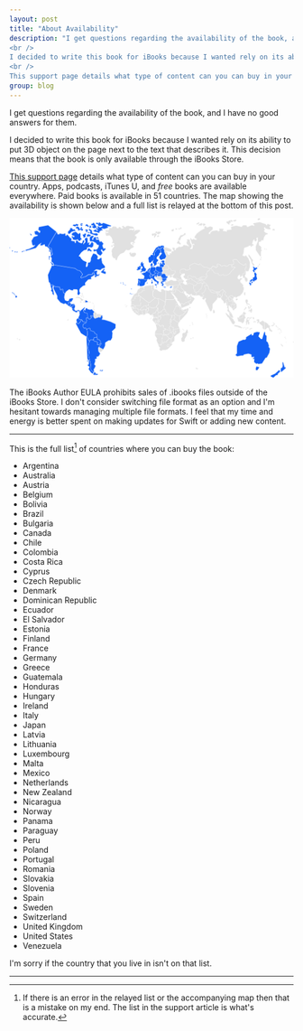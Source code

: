 ```yaml
---
layout: post
title: "About Availability"
description: "I get questions regarding the availability of the book, and I have no good answers for them.<br />
<br />
I decided to write this book for iBooks because I wanted rely on its ability to put 3D object on the page next to the text that describes it. This decision means that the book is only available through the iBooks Store.<br />
<br />
This support page details what type of content can you can buy in your country. Apps, podcasts, iTunes U, and free books are available everywhere. Paid books is available in 51 countries. The map showing the availability is shown below and a full list is relayed at the bottom of this post."
group: blog
---
```


<style>
article ul {
	padding: 10px 20px;
}

article ul li {
	width: 32%;
	margin: 0;
	display: inline-block;
}
</style>

I get questions regarding the availability of the book, and I have no good answers for them.

I decided to write this book for iBooks because I wanted rely on its ability to put 3D object on the page next to the text that describes it. This decision means that the book is only available through the iBooks Store.

[This support page][buywhat] details what type of content can you can buy in your country. Apps, podcasts, iTunes U, and *free* books are available everywhere. Paid books is available in 51 countries. The map showing the availability is shown below and a full list is relayed at the bottom of this post.
 

![A map of the countries where paid iBooks is available](/images/availability.svg)

The iBooks Author EULA prohibits sales of .ibooks files outside of the iBooks Store. I don't consider switching file format as an option and I'm hesitant towards managing multiple file formats. I feel that my time and energy is better spent on making updates for Swift or adding new content. 

---

This is the full list[^incorrect] of countries where you can buy the book:

- Argentina
- Australia
- Austria 
- Belgium
- Bolivia
- Brazil
- Bulgaria
- Canada
- Chile
- Colombia
- Costa Rica
- Cyprus
- Czech Republic
- Denmark
- Dominican Republic
- Ecuador
- El Salvador
- Estonia
- Finland
- France
- Germany
- Greece
- Guatemala
- Honduras
- Hungary
- Ireland
- Italy
- Japan
- Latvia
- Lithuania
- Luxembourg
- Malta
- Mexico
- Netherlands
- New Zealand
- Nicaragua
- Norway
- Panama
- Paraguay
- Peru
- Poland
- Portugal
- Romania
- Slovakia
- Slovenia
- Spain
- Sweden
- Switzerland
- United Kingdom
- United States
- Venezuela

I'm sorry if the country that you live in isn't on that list.

---

[buywhat]: https://support.apple.com/en-us/HT204411

[^incorrect]: If there is an error in the relayed list or the accompanying map then that is a mistake on my end. The list in the support article is what's accurate.

<style>
footer #top-of-footer {
	display: none;
}
</style>
